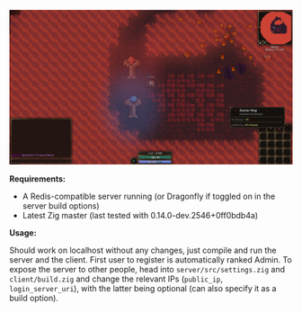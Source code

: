 ![Kingdom picture](https://github.com/flut2/kingdom/blob/main/kingdom.png?raw=true)

**Requirements:**
- A Redis-compatible server running (or Dragonfly if toggled on in the server build options)
- Latest Zig master (last tested with 0.14.0-dev.2546+0ff0bdb4a)

**Usage:**

Should work on localhost without any changes, just compile and run the server and the client. First user to register is automatically ranked Admin.
To expose the server to other people, head into ``server/src/settings.zig`` and ``client/build.zig`` and change the relevant IPs (``public_ip``, ``login_server_uri``), with the latter being optional (can also specify it as a build option).

